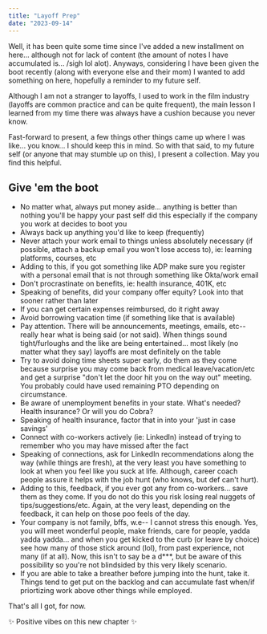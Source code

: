 ```yaml
---
title: "Layoff Prep"
date: "2023-09-14"
---
```


Well, it has been quite some time since I've added a new installment on here... although not for lack of content (the amount of notes I have accumulated is... /sigh lol alot). Anyways, considering I have been given the boot recently (along with everyone else and their mom) I wanted to add something on here, hopefully a reminder to my future self.

Although I am not a stranger to layoffs, I used to work in the film industry (layoffs are common practice and can be quite frequent), the main lesson I learned from my time there was always have a cushion because you never know. 

Fast-forward to present, a few things other things came up where I was like... you know... I should keep this in mind. So with that said, to my future self (or anyone that may stumble up on this), I present a collection. May you find this helpful.

## Give 'em the boot

- No matter what, always put money aside... anything is better than nothing you'll be happy your past self did this especially if the company you work at decides to boot you
- Always back up anything you'd like to keep (frequently)
- Never attach your work email to things unless absolutely necessary (if possible, attach a backup email you won't lose access to), ie: learning platforms, courses, etc
- Adding to this, if you got something like ADP make sure you register with a personal email that is not through something like Okta/work email
- Don't procrastinate on benefits, ie: health insurance, 401K, etc
- Speaking of benefits, did your company offer equity? Look into that sooner rather than later
- If you can get certain expenses reimbursed, do it right away
- Avoid borrowing vacation time (if something like that is available)
- Pay attention. There will be announcements, meetings, emails, etc-- really hear what is being said (or not said). When things sound tight/furloughs and the like are being entertained... most likely (no matter what they say) layoffs are most definitely on the table
- Try to avoid doing time sheets super early, do them as they come because surprise you may come back from medical leave/vacation/etc and get a surprise "don't let the door hit you on the way out" meeting. You probably could have used remaining PTO depending on circumstance.
- Be aware of unemployment benefits in your state. What's needed? Health insurance? Or will you do Cobra?
- Speaking of health insurance, factor that in into your 'just in case savings'
- Connect with co-workers actively (ie: LinkedIn) instead of trying to remember who you may have missed after the fact
- Speaking of connections, ask for LinkedIn recommendations along the way (while things are fresh), at the very least you have something to look at when you feel like you suck at life. Although, career coach people assure it helps with the job hunt (who knows, but def can't hurt).
- Adding to this, feedback, if you ever got any from co-workers... save them as they come. If you do not do this you risk losing real nuggets of tips/suggestions/etc. Again, at the very least, depending on the feedback, it can help on those poo feels of the day.
- Your company is not family, bffs, w.e-- I cannot stress this enough. Yes, you will meet wonderful people, make friends, care for people, yadda yadda yadda... and when you get kicked to the curb (or leave by choice) see how many of those stick around (lol), from past experience, not many (if at all). Now, this isn't to say be a d***, but be aware of this possibility so you're not blindsided by this very likely scenario.
- If you are able to take a breather before jumping into the hunt, take it. Things tend to get put on the backlog and can accumulate fast when/if priortizing work above other things while employed.


That's all I got, for now.

✨ Positive vibes on this new chapter ✨
